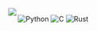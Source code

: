 <a href="https://github.com/ReverseSacle">
  <img align="left" src="https://read-me-five.vercel.app/api?username=reversesacle&custom_title=ReverseSacle'%20GitHub%20Stats&bg_color=30,e96443,904e95&title_color=fff&text_color=fff" />
</a>


![Python](https://img.shields.io/badge/-Python-192133?style=flat-square&logo=python&logoColor=white)
![C](https://img.shields.io/badge/-C-192133?style=flat-square&logo=c&logoColor=white)
![Rust](https://img.shields.io/badge/-Rust-192133?style=flat-square&logo=Rust&logoColor=white)
